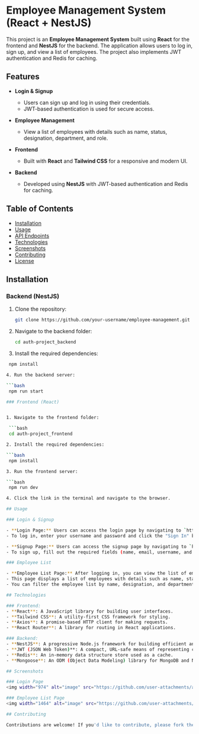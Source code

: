 # Employee Management System (React + NestJS)

This project is an **Employee Management System** built using **React** for the frontend and **NestJS** for the backend. The application allows users to log in, sign up, and view a list of employees. The project also implements JWT authentication and Redis for caching.

## Features

- **Login & Signup**
  - Users can sign up and log in using their credentials.
  - JWT-based authentication is used for secure access.
  
- **Employee Management**
  - View a list of employees with details such as name, status, designation, department, and role.
  
- **Frontend**
  - Built with **React** and **Tailwind CSS** for a responsive and modern UI.
  
- **Backend**
  - Developed using **NestJS** with JWT-based authentication and Redis for caching.

## Table of Contents

- [Installation](#installation)
- [Usage](#usage)
- [API Endpoints](#api-endpoints)
- [Technologies](#technologies)
- [Screenshots](#screenshots)
- [Contributing](#contributing)
- [License](#license)

## Installation

### Backend (NestJS)

1. Clone the repository:

   ```bash
   git clone https://github.com/your-username/employee-management.git

2. Navigate to the backend folder:

   ```bash
   cd auth-project_backend

3. Install the required dependencies:

  ```bash
   npm install

4. Run the backend server:

  ```bash
   npm run start

### Frontend (React)


1. Navigate to the frontend folder:

   ```bash
   cd auth-project_frontend

2. Install the required dependencies:

  ```bash
   npm install

3. Run the frontend server:

  ```bash
   npm run dev

4. Click the link in the terminal and navigate to the browser.

## Usage

### Login & Signup

- **Login Page:** Users can access the login page by navigating to `http://localhost:3000/login`. 
  - To log in, enter your username and password and click the "Sign In" button.

- **Signup Page:** Users can access the signup page by navigating to `http://localhost:3000/signup`.
  - To sign up, fill out the required fields (name, email, username, and password) and click the "Sign Up" button.

### Employee List

- **Employee List Page:** After logging in, you can view the list of employees at `http://localhost:3000/employee`.
  - This page displays a list of employees with details such as name, status, designation, department, and role.
  - You can filter the employee list by name, designation, and department, and navigate through pages using the pagination controls.

## Technologies

### Frontend:
- **React**: A JavaScript library for building user interfaces.
- **Tailwind CSS**: A utility-first CSS framework for styling.
- **Axios**: A promise-based HTTP client for making requests.
- **React Router**: A library for routing in React applications.

### Backend:
- **NestJS**: A progressive Node.js framework for building efficient and scalable server-side applications.
- **JWT (JSON Web Token)**: A compact, URL-safe means of representing claims to be transferred between two parties.
- **Redis**: An in-memory data structure store used as a cache.
- **Mongoose**: An ODM (Object Data Modeling) library for MongoDB and Node.js.

## Screenshots

### Login Page
<img width="974" alt="image" src="https://github.com/user-attachments/assets/8c7327ff-b19a-4664-997b-f06d663d20b8">

### Employee List Page
<img width="1464" alt="image" src="https://github.com/user-attachments/assets/4fa1ecd8-b82d-4908-ae2b-8306aa1ac9eb">

## Contributing

Contributions are welcome! If you'd like to contribute, please fork the repository and make a pull request with clear, detailed descriptions of your changes.
